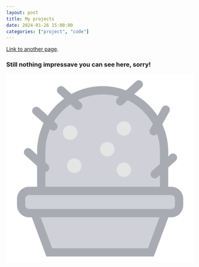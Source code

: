 ```yaml
---
layout: post
title: My projects
date: 2024-01-26 15:00:00
categories: ["project", "code"]
---
```


[Link to another page](../the-purpose-of-education-nice-temp.md).

### Still nothing impressave you can see here, sorry!
![Cactus](https://raw.githubusercontent.com/youssefadly237/youssefadly237.github.io/main/all_collections/_posts/assets/cactus.svg)
